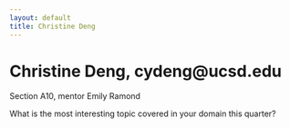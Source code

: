 ```yaml
---
layout: default
title: Christine Deng
---
```

<div class="blurb">
	<h1>Christine Deng, cydeng@ucsd.edu</h1>
	<p>Section A10, mentor Emily Ramond</p>
	<p>What is the most interesting topic covered in your domain this quarter?</p>
</div><!-- /.blurb -->
